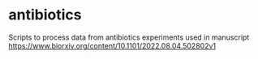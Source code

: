 # antibiotics
Scripts to process data from antibiotics experiments used in manuscript https://www.biorxiv.org/content/10.1101/2022.08.04.502802v1
